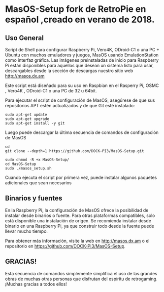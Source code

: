 MasOS-Setup fork de RetroPie en español ,creado en verano de 2018.
==============

Uso General
-------------

Script de Shell para configurar Raspberry Pi, Vero4K, ODroid-C1 o una PC + Ubuntu con muchos emuladores y juegos, MasOS usando EmulationStation como interfaz gráfica. Las imágenes preinstaladas de inicio para Raspberry Pi están disponibles para aquellos que desean un sistema listo para usar, descargables desde la sección de descargas nuestro sitio web http://masos.dx.am 

Este script está diseñado para su uso en Raspbian en el Rasperry Pi, OSMC , Vero4K , ODroid-C1 o una PC de 32 u 64bit.

Para ejecutar el script de configuración de MasOS, asegúrese de que sus repositorios APT estén actualizados y de que Git esté instalado:

```shell
sudo apt-get update
sudo apt-get upgrade
sudo apt-get install -y git
```

Luego puede descargar la última secuencia de comandos de configuración de MasOS

```shell
cd
git clone --depth=1 https://github.com/DOCK-PI3/MasOS-Setup.git
```

```shell
sudo chmod -R +x MasOS-Setup/
cd MasOS-Setup
sudo ./masos_setup.sh
```

Cuando ejecuta el script por primera vez, puede instalar algunos paquetes adicionales que sean necesarios


Binarios y fuentes
--------------------

En la Raspberry Pi, la configuración de MasOS ofrece la posibilidad de instalar desde binarios o fuente. Para otras plataformas compatibles, solo está disponible una instalación de origen. Se recomienda instalar desde binario en una Raspberry Pi, ya que construir todo desde la fuente puede llevar mucho tiempo.

Para obtener más información, visite la web en http://masos.dx.am o el repositorio en https://github.com/DOCK-PI3/MasOS-Setup.


GRACIAS!
------

Esta secuencia de comandos simplemente simplifica el uso de las grandes obras de muchas otras personas que disfrutan del espíritu de retrogaming. ¡Muchas gracias a todos ellos!
